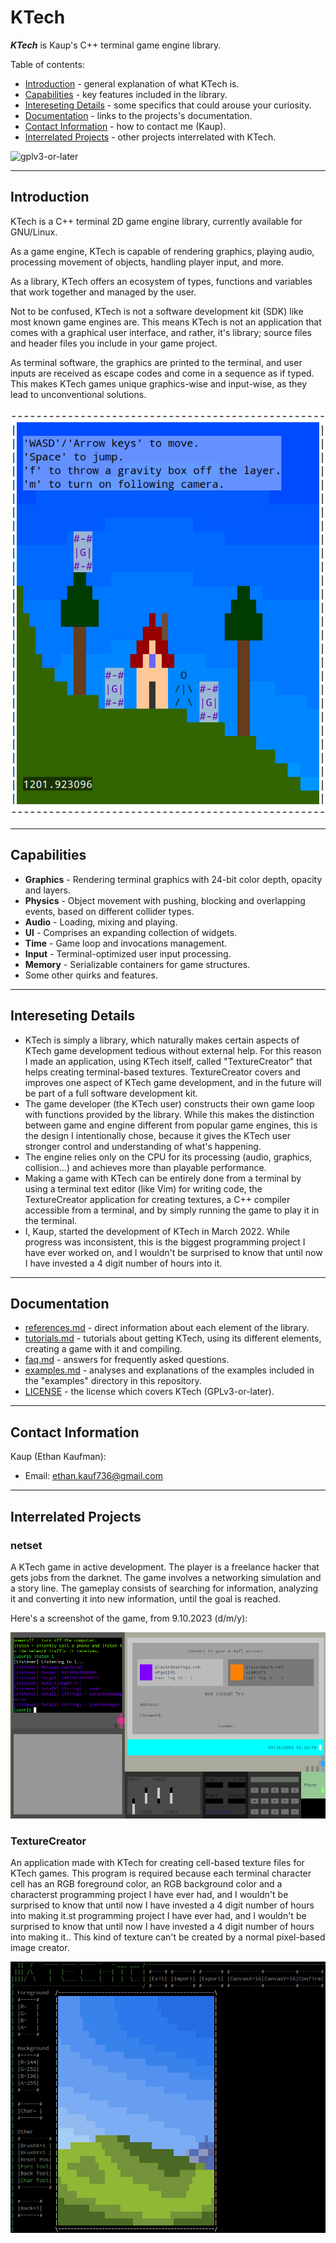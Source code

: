 # KTech

***KTech*** is Kaup's C++ terminal game engine library.

Table of contents:
- [Introduction](#introduction) - general explanation of what KTech is.
- [Capabilities](#capabilities) - key features included in the library. 
- [Intereseting Details](#intereseting-details) - some specifics that could arouse your curiosity.
- [Documentation](#documentation) - links to the projects's documentation.
- [Contact Information](#contact-information) - how to contact me (Kaup).
- [Interrelated Projects](#interrelated-projects) - other projects interrelated with KTech.

![gplv3-or-later](https://www.gnu.org/graphics/gplv3-or-later.png)

---

## Introduction

KTech is a C++ terminal 2D game engine library, currently available for GNU/Linux.

As a game engine, KTech is capable of rendering graphics, playing audio, processing movement of objects, handling player input, and more.

As a library, KTech offers an ecosystem of types, functions and variables that work together and managed by the user.

Not to be confused, KTech is not a software development kit (SDK) like most known game engines are. This means KTech is not an application that comes with a graphical user interface, and rather, it's library; source files and header files you include in your game project.

As terminal software, the graphics are printed to the terminal, and user inputs are received as escape codes and come in a sequence as if typed. This makes KTech games unique graphics-wise and input-wise, as they lead to unconventional solutions.

![KTech Small Game](https://github.com/TheRealKaup/TheRealKaup/blob/main/simpleplatform1_10-12-23.png)

---

## Capabilities

- **Graphics** - Rendering terminal graphics with 24-bit color depth, opacity and layers.
- **Physics** - Object movement with pushing, blocking and overlapping events, based on different collider types.
- **Audio** - Loading, mixing and playing.
- **UI** - Comprises an expanding collection of widgets.
- **Time** - Game loop and invocations management.
- **Input** - Terminal-optimized user input processing.
- **Memory** - Serializable containers for game structures.
- Some other quirks and features.

---

## Intereseting Details

- KTech is simply a library, which naturally makes certain aspects of KTech game development tedious without external help. For this reason I made an application, using KTech itself, called "TextureCreator" that helps creating terminal-based textures. TextureCreator covers and improves one aspect of KTech game development, and in the future will be part of a full software development kit.
- The game developer (the KTech user) constructs their own game loop with functions provided by the library. While this makes the distinction between game and engine different from popular game engines, this is the design I intentionally chose, because it gives the KTech user stronger control and understanding of what's happening.
- The engine relies only on the CPU for its processing (audio, graphics, collision...) and achieves more than playable performance.
- Making a game with KTech can be entirely done from a terminal by using a terminal text editor (like Vim) for writing code, the TextureCreator application for creating textures, a C++ compiler accessible from a terminal, and by simply running the game to play it in the terminal.
- I, Kaup, started the development of KTech in March 2022. While progress was inconsistent, this is the biggest programming project I have ever worked on, and I wouldn't be surprised to know that until now I have invested a 4 digit number of hours into it.

---

## Documentation

- [references.md](references.md) - direct information about each element of the library.
- [tutorials.md](tutorials.md) - tutorials about getting KTech, using its different elements, creating a game with it and compiling.
- [faq.md](faq.md) - answers for frequently asked questions.
- [examples.md](examples.md) - analyses and explanations of the examples included in the "examples" directory in this repository.
- [LICENSE](COPYING) - the license which covers KTech (GPLv3-or-later).

---

## Contact Information

Kaup (Ethan Kaufman):
- Email: ethan.kauf736@gmail.com

---

## Interrelated Projects

### netset

A KTech game in active development. The player is a freelance hacker that gets jobs from the darknet. The game involves a networking simulation and a story line. The gameplay consists of searching for information, analyzing it and converting it into new information, until the goal is reached.

Here's a screenshot of the game, from 9.10.2023 (d/m/y):

![netset screenshot from 9.10.2023](https://github.com/TheRealKaup/TheRealKaup/blob/main/netset-9.10.2023.png)

### TextureCreator

An application made with KTech for creating cell-based texture files for KTech games. This program is required because each terminal character cell has an RGB foreground color, an RGB background color and a characterst programming project I have ever had, and I wouldn't be surprised to know that until now I have invested a 4 digit number of hours into making it.st programming project I have ever had, and I wouldn't be surprised to know that until now I have invested a 4 digit number of hours into making it.. This kind of texture can't be created by a normal pixel-based image creator.

![TextureCreator Screenshot](https://github.com/TheRealKaup/TheRealKaup/blob/main/texturecreatorscreenshot.png)
